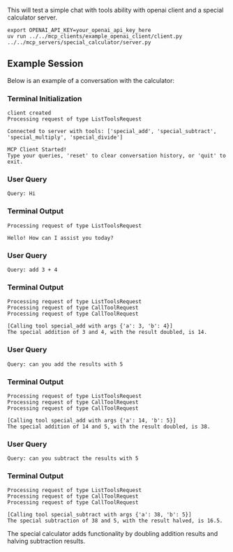 This will test a simple chat with tools ability with openai client and a special calculator server.
```
export OPENAI_API_KEY=your_openai_api_key_here
uv run ../../mcp_clients/example_openai_client/client.py ../../mcp_servers/special_calculator/server.py
```

## Example Session

Below is an example of a conversation with the calculator:

### Terminal Initialization

```
client created
Processing request of type ListToolsRequest

Connected to server with tools: ['special_add', 'special_subtract', 'special_multiply', 'special_divide']

MCP Client Started!
Type your queries, 'reset' to clear conversation history, or 'quit' to exit.
```

### User Query
```
Query: Hi 
```

### Terminal Output
```
Processing request of type ListToolsRequest

Hello! How can I assist you today?
```

### User Query
```
Query: add 3 + 4
```

### Terminal Output
```
Processing request of type ListToolsRequest
Processing request of type CallToolRequest
Processing request of type CallToolRequest

[Calling tool special_add with args {'a': 3, 'b': 4}]
The special addition of 3 and 4, with the result doubled, is 14.
```

### User Query
```
Query: can you add the results with 5
```

### Terminal Output
```
Processing request of type ListToolsRequest
Processing request of type CallToolRequest
Processing request of type CallToolRequest

[Calling tool special_add with args {'a': 14, 'b': 5}]
The special addition of 14 and 5, with the result doubled, is 38.
```

### User Query
```
Query: can you subtract the results with 5
```

### Terminal Output
```
Processing request of type ListToolsRequest
Processing request of type CallToolRequest
Processing request of type CallToolRequest

[Calling tool special_subtract with args {'a': 38, 'b': 5}]
The special subtraction of 38 and 5, with the result halved, is 16.5.
```

The special calculator adds functionality by doubling addition results and halving subtraction results.